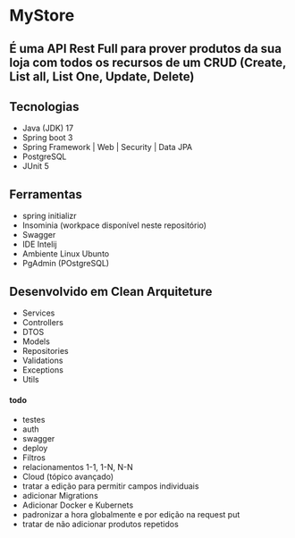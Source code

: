 # MyStore
## É uma API Rest Full para prover produtos da sua loja com todos os recursos de um CRUD (Create, List all, List One, Update, Delete)

## Tecnologias
- Java (JDK) 17
- Spring boot 3
- Spring Framework | Web | Security | Data JPA
- PostgreSQL
- JUnit 5 

## Ferramentas
- spring initializr
- Insominia (workpace disponível neste repositório)
- Swagger
- IDE Intelij
- Ambiente Linux Ubunto
- PgAdmin (POstgreSQL)

## Desenvolvido em Clean Arquiteture
- Services
- Controllers
- DTOS
- Models
- Repositories
- Validations
- Exceptions
- Utils

#### todo
- testes
- auth
- swagger
- deploy
- Filtros
- relacionamentos 1-1, 1-N, N-N
- Cloud (tópico avançado)
- tratar a edição para permitir campos individuais
- adicionar Migrations
- Adicionar Docker e Kubernets
- padronizar a hora globalmente e por edição na request put
- tratar de não adicionar produtos repetidos